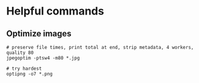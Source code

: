 # Helpful commands

## Optimize images

```
# preserve file times, print total at end, strip metadata, 4 workers, quality 80
jpegoptim -ptsw4 -m80 *.jpg

# try hardest
optipng -o7 *.png
```
